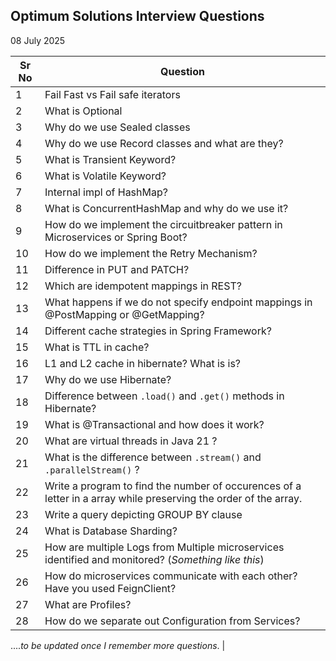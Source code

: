 ## Optimum Solutions Interview Questions

08 July 2025

| Sr No | Question                                                                                                         |
|-------|------------------------------------------------------------------------------------------------------------------|
| 1     | Fail Fast vs Fail safe iterators                                                                                 | 
| 2     | What is Optional           |                                                                                      
| 3     | Why do we use Sealed classes |                                                                                     
| 4     | Why do we use Record classes and what are they? |                                                                  
| 5     | What is Transient Keyword?                                                                                       |
| 6     | What is Volatile Keyword?                                                                                        |
| 7     | Internal impl of HashMap?                                                                                        |
| 8     | What is ConcurrentHashMap and why do we use it?                                                                  |
| 9     | How do we implement the circuitbreaker pattern in Microservices or Spring Boot?                                  |
| 10    | How do we implement the Retry Mechanism?                                                                         | 
| 11    | Difference in PUT and PATCH?                                                                                     |
| 12    | Which are idempotent mappings in REST?                                                                           |
| 13    | What happens if we do not specify endpoint mappings in @PostMapping or @GetMapping?                              |
| 14    | Different cache strategies in Spring Framework?                                                                  |
| 15    | What is TTL in cache?                                                                                            |
| 16    | L1 and L2 cache in hibernate? What is is?                                                                        |
| 17    | Why do we use Hibernate?                                                                                         |
| 18    | Difference between `.load()` and `.get()` methods in Hibernate?                                                  |
| 19    | What is @Transactional and how does it work?                                                                     |
| 20    | What are virtual threads in Java 21 ?                                                                            |
| 21    | What is the difference between `.stream()` and `.parallelStream()` ?                                             |
| 22    | Write a program to find the number of occurences of a letter in a array while preserving the order of the array. |
| 23    | Write a query depicting GROUP BY clause                                                                          |
| 24    | What is Database Sharding?                                                                                       |
| 25    | How are multiple Logs from Multiple microservices identified and monitored? (_Something like this_)              |
| 26    | How do microservices communicate with each other? Have you used FeignClient?                                     |
| 27    | What are Profiles?                                                                                               |
| 28    | How do we separate out Configuration from Services?                                                              |

...._to be updated once I remember more questions_.                                                                                                  |
